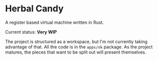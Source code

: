 # Herbal Candy

A register based virtual machine written in Rust.

Current status: **Very WIP**

The project is structured as a workspace, but I'm not currently taking advantage of that. All the code is in the `apps/ok` package. As the project matures, the pieces that want to be split out will present themselves.
